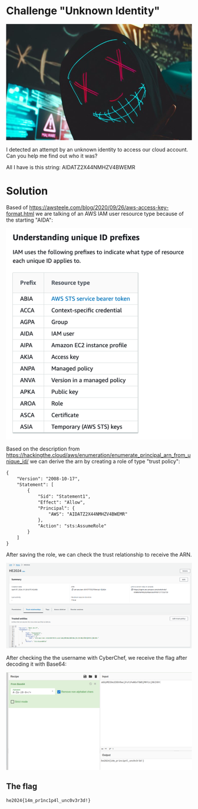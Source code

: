 # Challenge "Unknown Identity"
![Banner Image](banner.jpg)

I detected an attempt by an unknown identity to access our cloud account. Can you help me find out who it was?

All I have is this string: AIDATZ2X44NMHZV4BWEMR


# Solution
Based of https://awsteele.com/blog/2020/09/26/aws-access-key-format.html we are talking of an AWS IAM user resource type because of the starting "AIDA":

![Access Key IDs](access_key_ids.png)

Based on the description from https://hackingthe.cloud/aws/enumeration/enumerate_principal_arn_from_unique_id/ we can derive the arn by creating a role of type "trust policy":

    {
        "Version": "2008-10-17",
        "Statement": [
            {
                "Sid": "Statement1",
                "Effect": "Allow",
                "Principal": {
                    "AWS": "AIDATZ2X44NMHZV4BWEMR"
                },
                "Action": "sts:AssumeRole"
            }
        ]
    }

After saving the role, we can check the trust relationship to receive the ARN.

![ARN translation](arn.png)

After checking the the username with CyberChef, we receive the flag after decoding it with Base64:

![CyberChef](cyberchef.png)

## The flag
    he2024{14m_pr1nc1p4l_unc0v3r3d!}

